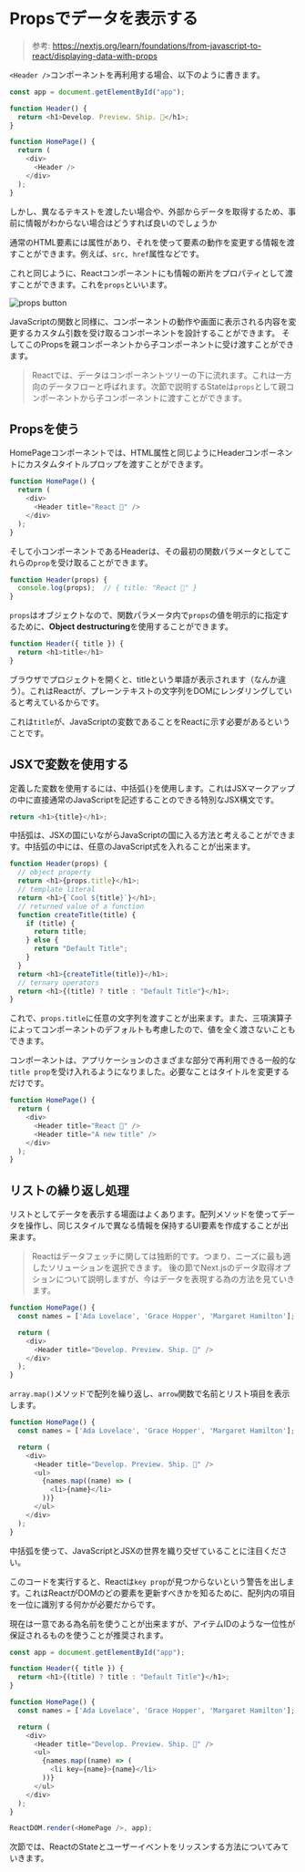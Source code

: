 # Propsでデータを表示する

> 参考: https://nextjs.org/learn/foundations/from-javascript-to-react/displaying-data-with-props

`<Header />`コンポーネントを再利用する場合、以下のように書きます。

```javascript
const app = document.getElementById("app");

function Header() {
  return <h1>Develop. Preview. Ship. 🚀</h1>;
}

function HomePage() {
  return (
    <div>
      <Header />
    </div>
  );
}
```

しかし、異なるテキストを渡したい場合や、外部からデータを取得するため、事前に情報がわからない場合はどうすれば良いのでしょうか

通常のHTML要素には属性があり、それを使って要素の動作を変更する情報を渡すことができます。例えば、`src, href`属性などです。

これと同じように、Reactコンポーネントにも情報の断片をプロパティとして渡すことができます。これを`props`といいます。

![props button](https://nextjs.org/static/images/learn/foundations/props.png)

JavaScriptの関数と同様に、コンポーネントの動作や画面に表示される内容を変更するカスタム引数を受け取るコンポーネントを設計することができます。
そしてこのPropsを親コンポーネントから子コンポーネントに受け渡すことができます。

> Reactでは、データはコンポーネントツリーの下に流れます。これは一方向のデータフローと呼ばれます。次節で説明するStateは`props`として親コンポーネントから子コンポーネントに渡すことができます。

## Propsを使う

HomePageコンポーネントでは、HTML属性と同じようにHeaderコンポーネントにカスタムタイトルプロップを渡すことができます。

```javascript
function HomePage() {
  return (
    <div>
      <Header title="React 💙" />
    </div>
  );
}
```

そして小コンポーネントであるHeaderは、その最初の関数パラメータとしてこれらの`prop`を受け取ることができます。

```javascript
function Header(props) {
  console.log(props);  // { title: "React 💙" }
}
```

`props`はオブジェクトなので、関数パラメータ内で`props`の値を明示的に指定するために、**Object destructuring**を使用することができます。

```javascript
function Header({ title }) {
  return <h1>title</h1>
}
```

ブラウザでプロジェクトを開くと、titleという単語が表示されます（なんか違う）。これはReactが、プレーンテキストの文字列をDOMにレンダリングしていると考えているからです。

これは`title`が、JavaScriptの変数であることをReactに示す必要があるということです。

## JSXで変数を使用する

定義した変数を使用するには、中括弧`{}`を使用します。これはJSXマークアップの中に直接通常のJavaScriptを記述することのできる特別なJSX構文です。

```javascript
return <h1>{title}</h1>;
```

中括弧は、JSXの国にいながらJavaScriptの国に入る方法と考えることができます。中括弧の中には、任意のJavaScript式を入れることが出来ます。

```javascript
function Header(props) {
  // object property
  return <h1>{props.title}</h1>;
  // template literal
  return <h1>{`Cool ${title}`}</h1>;
  // returned value of a function
  function createTitle(title) {
    if (title) {
      return title;
    } else {
      return "Default Title";
    }
  }
  return <h1>{createTitle(title)}</h1>;
  // ternary operators
  return <h1>{(title) ? title : "Default Title"}</h1>;
}
```

これで、`props.title`に任意の文字列を渡すことが出来ます。また、三項演算子によってコンポーネントのデフォルトも考慮したので、値を全く渡さないこともできます。

コンポーネントは、アプリケーションのさまざまな部分で再利用できる一般的な`title prop`を受け入れるようになりました。必要なことはタイトルを変更するだけです。

```javascript
function HomePage() {
  return (
    <div>
      <Header title="React 💙" />
      <Header title="A new title" />
    </div>
  );
}
```

## リストの繰り返し処理

リストとしてデータを表示する場面はよくあります。配列メソッドを使ってデータを操作し、同じスタイルで異なる情報を保持するUI要素を作成することが出来ます。

> Reactはデータフェッチに関しては独断的です。つまり、ニーズに最も適したソリューションを選択できます。
後の節でNext.jsのデータ取得オプションについて説明しますが、今はデータを表現する為の方法を見ていきます。

```javascript
function HomePage() {
  const names = ['Ada Lovelace', 'Grace Hopper', 'Margaret Hamilton'];

  return (
    <div>
      <Header title="Develop. Preview. Ship. 🚀" />
    </div>
  );
}
```

`array.map()`メソッドで配列を繰り返し、`arrow`関数で名前とリスト項目を表示します。

```javascript
function HomePage() {
  const names = ['Ada Lovelace', 'Grace Hopper', 'Margaret Hamilton'];

  return (
    <div>
      <Header title="Develop. Preview. Ship. 🚀" />
      <ul>
        {names.map((name) => (
          <li>{name}</li>
        ))}
      </ul>
    </div>
  );
}
```

中括弧を使って、JavaScriptとJSXの世界を織り交ぜていることに注目ください。

このコードを実行すると、Reactは`key prop`が見つからないという警告を出します。これはReactがDOMのどの要素を更新すべきかを知るために、配列内の項目を一位に識別する何かが必要だからです。

現在は一意である為名前を使うことが出来ますが、アイテムIDのような一位性が保証されるものを使うことが推奨されます。

```javascript
const app = document.getElementById("app");

function Header({ title }) {
  return <h1>{(title) ? title : "Default Title"}</h1>;
}

function HomePage() {
  const names = ['Ada Lovelace', 'Grace Hopper', 'Margaret Hamilton'];

  return (
    <div>
      <Header title="Develop. Preview. Ship. 🚀" />
      <ul>
        {names.map((name) => (
          <li key={name}>{name}</li>
        ))}
      </ul>
    </div>
  );
}

ReactDOM.render(<HomePage />, app);
```

次節では、ReactのStateとユーザーイベントをリッスンする方法についてみていきます。
